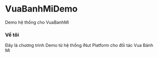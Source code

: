 VuaBanhMiDemo
=============

Demo hệ thống cho VuaBanhMi

### Về tôi

Đây là chương trình Demo từ hệ thống iNut Platform cho đối tác Vua Bánh Mì 